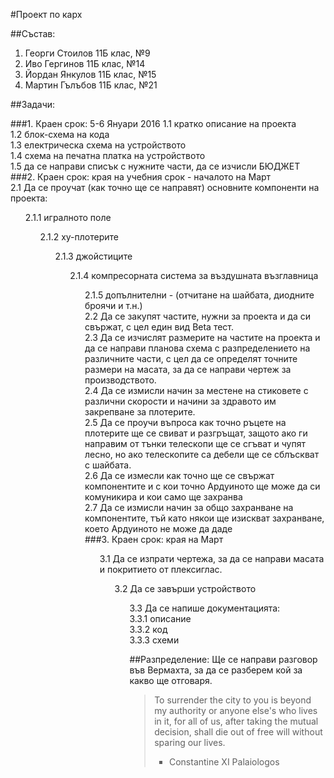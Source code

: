 #Проект по карх

##Състав:
1. Георги Стоилов 11Б клас, №9
2. Иво Гергинов 11Б клас, №14
3. Йордан Янкулов 11Б клас, №15
4. Мартин Гълъбов 11Б клас, №21


##Задачи:

###1. Краен срок: 5-6 Януари 2016
  1.1 кратко описание на проекта<br/>
  1.2 блок-схема на кода<br/>
  1.3 електрическа схема на устройството<br/>
  1.4 схема на печатна платка на устройството<br/>
  1.5 да се направи списък с нужните части, да се изчисли БЮДЖЕТ<br/>
###2. Краен срок: края на учебния срок - началото на Март<br/>
  2.1 Да се проучат (как точно ще се направят) основните компоненти на проекта:<br/>
    <ul>2.1.1 игралното поле<br/>
   <ul> 2.1.2 ху-плотерите<br/>
   <ul> 2.1.3 джойстиците<br/>
   <ul> 2.1.4 компресорната система за въздушната възглавница<br/>
   <ul> 2.1.5 допълнителни - (отчитане на шайбата, диодните броячи и т.н.)<br/>
  2.2 Да се закупят частите, нужни за проекта и да си свържат, с цел един вид Beta тест.<br/>
  2.3 Да се изчислят размерите на частите на проекта и да се направи планова схема с разпределението на различните части, с цел да се определят точните размери на масата, за да се направи чертеж за производството.<br/>
  2.4 Да се измисли начин за местене на стиковете с различни скорости и начини за здравото им закрепване за плотерите.<br/>
  2.5 Да се проучи въпроса как точно ръцете на плотерите ще се свиват и разгръщат, защото ако ги направим от тънки телескопи ще се сгъват и чупят лесно, но ако телескопите са дебели ще се сблъскват с шайбата.<br/>
  2.6 Да се измесли как точно ще се свържат компонентите и с кои точно Ардуиното ще може да си комуникира и кои само ще захранва<br/>
  2.7 Да се измисли начин за общо захранване на компонентите, тъй като някои ще изискват захранване, което Ардуиното не може да даде<br/>
###3. Краен срок: края на Март
  <ul>3.1 Да се изпрати чертежа, за да се направи масата и покритието от плексиглас.<br/>
 <ul> 3.2 Да се завърши устройството<br/>
  <ul>3.3 Да се напише документацията:<br/>
    3.3.1 описание<br/>
    3.3.2 код<br/>
    3.3.3 схеми<br/>
  
##Разпределение:
  Ще се направи разговор във Вермахта, за да се разберем кой за какво ще отговаря.


>To surrender the city to you is beyond my authority or anyone else's who lives in it, for all of us, after taking the mutual decision, shall die out of free will without sparing our lives.
> - Constantine XI Palaiologos
